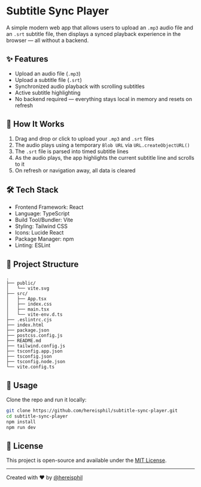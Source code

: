 # Subtitle Sync Player

A simple modern web app that allows users to upload an `.mp3` audio file and an `.srt` subtitle file, then displays a synced playback experience in the browser — all without a backend.

## ✨ Features

- Upload an audio file (`.mp3`)
- Upload a subtitle file (`.srt`)
- Synchronized audio playback with scrolling subtitles
- Active subtitle highlighting
- No backend required — everything stays local in memory and resets on refresh

## 🔧 How It Works

1. Drag and drop or click to upload your `.mp3` and `.srt` files
2. The audio plays using a temporary `Blob URL` via `URL.createObjectURL()`
3. The `.srt` file is parsed into timed subtitle lines
4. As the audio plays, the app highlights the current subtitle line and scrolls to it
5. On refresh or navigation away, all data is cleared

## 🛠️ Tech Stack

- Frontend Framework: React
- Language: TypeScript
- Build Tool/Bundler: Vite
- Styling: Tailwind CSS
- Icons: Lucide React
- Package Manager: npm
- Linting: ESLint

## 📁 Project Structure

```
.
├── public/
│   └── vite.svg
├── src/
│   ├── App.tsx
│   ├── index.css
│   ├── main.tsx
│   └── vite-env.d.ts
├── .eslintrc.cjs
├── index.html
├── package.json
├── postcss.config.js
├── README.md
├── tailwind.config.js
├── tsconfig.app.json
├── tsconfig.json
├── tsconfig.node.json
└── vite.config.ts

```

## 🚀 Usage

Clone the repo and run it locally:

```bash
git clone https://github.com/hereisphil/subtitle-sync-player.git
cd subtitle-sync-player
npm install
npm run dev
```

## 📝 License

This project is open-source and available under the [MIT License](LICENSE).

---
Created with ❤️ by [@hereisphil](https://github.com/hereisphil)
